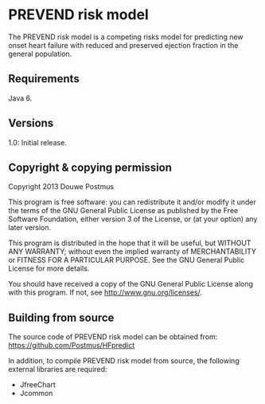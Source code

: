 PREVEND risk model
=========

The PREVEND risk model is a competing risks model for predicting new onset heart failure with reduced and preserved ejection fraction in the general population.


Requirements
------------

Java 6.

Versions
--------

1.0: Initial release.

Copyright & copying permission
------------------------------

Copyright 2013 Douwe Postmus

This program is free software: you can redistribute it and/or modify it under the terms of the GNU General Public License as published by the Free Software Foundation, either version 3 of the License, or (at your option) any later version.

This program is distributed in the hope that it will be useful, but WITHOUT ANY WARRANTY; without even the implied warranty of MERCHANTABILITY or FITNESS FOR A PARTICULAR PURPOSE. See the GNU General Public License for more details.

You should have received a copy of the GNU General Public License along with this program. If not, see <http://www.gnu.org/licenses/>.


Building from source
--------------------

The source code of PREVEND risk model can be obtained from: https://github.com/Postmus/HFpredict

In addition, to compile PREVEND risk model from source, the following external libraries are required:
- JfreeChart
- Jcommon
